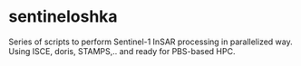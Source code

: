 # sentineloshka
Series of scripts to perform Sentinel-1 InSAR processing in parallelized way. Using ISCE, doris, STAMPS,.. and ready for PBS-based HPC.
